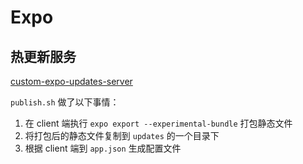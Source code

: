 # Expo

## 热更新服务

[custom-expo-updates-server](https://github.com/expo/custom-expo-updates-server)

`publish.sh` 做了以下事情：

1. 在 client 端执行 `expo export --experimental-bundle` 打包静态文件
2. 将打包后的静态文件复制到 `updates` 的一个目录下
3. 根据 client 端到 `app.json` 生成配置文件
